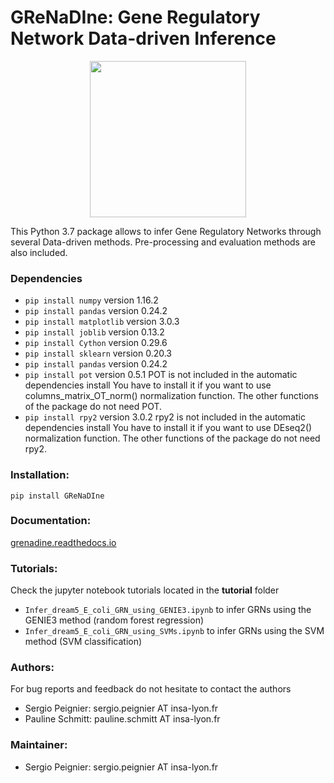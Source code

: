 # GReNaDIne: Gene Regulatory Network Data-driven Inference

<div style="display: flex; justify-content: center;">
 <img src="logo.png" height="250">
</div>

This Python 3.7 package allows to infer Gene Regulatory Networks through several
Data-driven methods. Pre-processing and evaluation methods are also included.

### Dependencies

+ `pip install numpy` version 1.16.2
+ `pip install pandas` version 0.24.2
+ `pip install matplotlib` version 3.0.3
+ `pip install joblib` version 0.13.2
+ `pip install Cython` version 0.29.6
+ `pip install sklearn` version 0.20.3
+ `pip install pandas` version 0.24.2
+ `pip install pot` version 0.5.1
POT is not included in the automatic dependencies install
You have to install it if you want to use columns_matrix_OT_norm() normalization function.
The other functions of the package do not need POT.
+ `pip install rpy2` version 3.0.2
rpy2 is not included in the automatic dependencies install
You have to install it if you want to use DEseq2() normalization function.
The other functions of the package do not need rpy2.

### Installation:

`pip install GReNaDIne`

### Documentation:

[grenadine.readthedocs.io](https://grenadine.readthedocs.io/en/latest/)

### Tutorials:

Check the jupyter notebook tutorials located in the __tutorial__ folder
+ `Infer_dream5_E_coli_GRN_using_GENIE3.ipynb` to infer GRNs using the GENIE3 method (random forest regression)
+ `Infer_dream5_E_coli_GRN_using_SVMs.ipynb` to infer GRNs using the SVM method (SVM classification)

### Authors:

For bug reports and feedback do not hesitate to contact the authors

+ Sergio Peignier: sergio.peignier AT insa-lyon.fr
+ Pauline Schmitt: pauline.schmitt AT insa-lyon.fr

### Maintainer:

+ Sergio Peignier: sergio.peignier AT insa-lyon.fr
